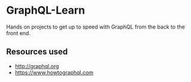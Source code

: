 # GraphQL-Learn
Hands on projects to get up to speed with GraphQL from the back to the front end.

## Resources used
- http://graphql.org
- https://www.howtographql.com
